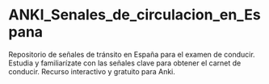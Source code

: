 # ANKI_Senales_de_circulacion_en_Espana
Repositorio de señales de tránsito en España para el examen de conducir. Estudia y familiarízate con las señales clave para obtener el carnet de conducir. Recurso interactivo y gratuito para Anki.
